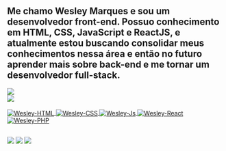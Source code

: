 ## Me chamo Wesley Marques e sou um desenvolvedor front-end. Possuo conhecimento em HTML, CSS, JavaScript e ReactJS, e atualmente estou buscando consolidar meus conhecimentos nessa área e então no futuro aprender mais sobre back-end e me tornar um desenvolvedor full-stack.
<div>
  <a href="https://github.com/WesleyMarques329">
  <img src="https://github-readme-stats.vercel.app/api?username=wesleymarques329&show_icons=true&theme=dracula&include_all_commits=true&count_private=true"/>
  <br>
  <img src="https://github-readme-stats.vercel.app/api/top-langs/?username=wesleymarques329&layout=compact&langs_count=7&theme=dracula"/>
</div>
<div><br>
  <img align="center" alt="Wesley-HTML" src="https://img.shields.io/badge/html-505082?style=for-the-badge&logo=html5&logoColor=white">
  <img align="center" alt="Wesley-CSS" src="https://img.shields.io/badge/css-505082?style=for-the-badge&logo=css3&logoColor=white">
  <img align="center" alt="Wesley-Js" src="https://img.shields.io/badge/javascript-505082?style=for-the-badge&logo=javascript&logoColor=white">
  <img align="center" alt="Wesley-React" src="https://img.shields.io/badge/react-505082?style=for-the-badge&logo=react&logoColor=white">
  <img align="center" alt="Wesley-PHP" src="https://img.shields.io/badge/php-505082?style=for-the-badge&logo=php&logoColor=white">
</div>
  
  ##
 
<div> 
  <a href="https://www.instagram.com/wesleymarquesz/" target="_blank"><img src="https://img.shields.io/badge/-Instagram-%23E4405F?style=for-the-badge&logo=instagram&logoColor=white" target="_blank"></a>
  <a href = "mailto:wesleymarquees320@gmail.com"><img src="https://img.shields.io/badge/-Gmail-%23333?style=for-the-badge&logo=gmail&logoColor=white" target="_blank"></a>
  <a href="https://www.linkedin.com/in/wesleymarques329/" target="_blank"><img src="https://img.shields.io/badge/-LinkedIn-%230077B5?style=for-the-badge&logo=linkedin&logoColor=white" target="_blank"></a> 
 
</div>
